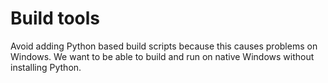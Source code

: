 # Build tools

Avoid adding Python based build scripts because this causes problems on Windows.
We want to be able to build and run on native Windows without installing Python.
